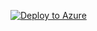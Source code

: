 [![Deploy to Azure](https://aka.ms/deploytoazurebutton)](https://portal.azure.com/#create/Microsoft.Template/uri/https%3A%2F%2Fraw.githubusercontent.com%2FUtkarshaRaj%2Fgit-test%2Fmaster%2FAzureLighthouse.JSON)










